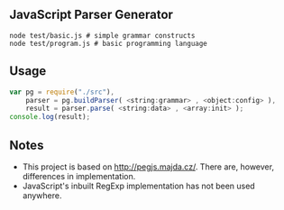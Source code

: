
## JavaScript Parser Generator

    node test/basic.js # simple grammar constructs
    node test/program.js # basic programming language

## Usage

```javascript
var pg = require("./src"),
	parser = pg.buildParser( <string:grammar> , <object:config> ),
	result = parser.parse( <string:data> , <array:init> );
console.log(result);
```
## Notes

* This project is based on http://pegjs.majda.cz/. There are, however, differences in implementation.
* JavaScript's inbuilt RegExp implementation has not been used anywhere.